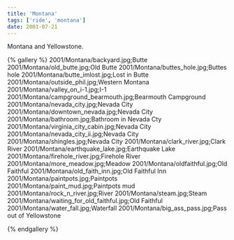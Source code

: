 ```yaml
---
title: 'Montana'
tags: ['ride', 'montana']
date: 2001-07-21
---
```

Montana and Yellowstone.

{% gallery %} 
2001/Montana/backyard.jpg;Butte
2001/Montana/old_butte.jpg;Old Butte
2001/Montana/buttes_hole.jpg;Buttes hole
2001/Montana/butte_imlost.jpg;Lost in Butte
2001/Montana/outside_phil.jpg;Western Montana
2001/Montana/valley_on_i-1.jpg;I-1
2001/Montana/campground_bearmouth.jpg;Bearmouth Campground
2001/Montana/nevada_city.jpg;Nevada City
2001/Montana/downtown_nevada.jpg;Nevada City
2001/Montana/bathroom.jpg;Bathroom in Nevada Cty
2001/Montana/virginia_city_cabin.jpg;Nevada City
2001/Montana/nevada_city_ii.jpg;Nevada City
2001/Montana/shingles.jpg;Nevada City
2001/Montana/clark_river.jpg;Clark River
2001/Montana/earthquake_lake.jpg;Earthquake Lake
2001/Montana/firehole_river.jpg;Firehole River
2001/Montana/more_meadow.jpg;Meadow
2001/Montana/oldfaithful.jpg;Old Faithful
2001/Montana/old_faith_inn.jpg;Old Faithful Inn
2001/Montana/paintpots.jpg;Paintpots
2001/Montana/paint_mud.jpg;Paintpots mud
2001/Montana/rock_n_river.jpg;River
2001/Montana/steam.jpg;Steam
2001/Montana/waiting_for_old_faithful.jpg;Old Faithful
2001/Montana/water_fall.jpg;Waterfall
2001/Montana/big_ass_pass.jpg;Pass out of Yellowstone

{% endgallery %}
